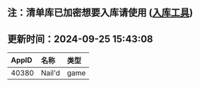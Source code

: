 ## 注：清单库已加密想要入库请使用 ([入库工具](https://github.com/BlankTMing/ManifestAutoUpdate/releases))

## 更新时间：2024-09-25 15:43:08
| AppID | 名称 | 类型  |
| :-------------------- | :----------------------------- | :----------- |
| 40380 | Nail'd| game |
